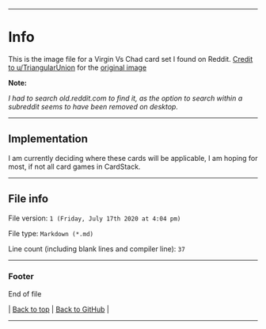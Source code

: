 
***

# Info

This is the image file for a Virgin Vs Chad card set I found on Reddit. [Credit to u/TriangularUnion](https://old.reddit.com/user/TriangularUnion) for the [original image](https://old.reddit.com/r/virginvschad/comments/fxq97d/virgin_vs_chad_playing_card_set_wip/)

**Note:**

_I had to search old.reddit.com to find it, as the option to search within a subreddit seems to have been removed on desktop._

***

## Implementation

I am currently deciding where these cards will be applicable, I am hoping for most, if not all card games in CardStack.

***

## File info

File version: `1 (Friday, July 17th 2020 at 4:04 pm)`

File type: `Markdown (*.md)`

Line count (including blank lines and compiler line): `37`

***

### Footer

End of file

| [Back to top](#Info) | [Back to GitHub](https://github.com) |

***
